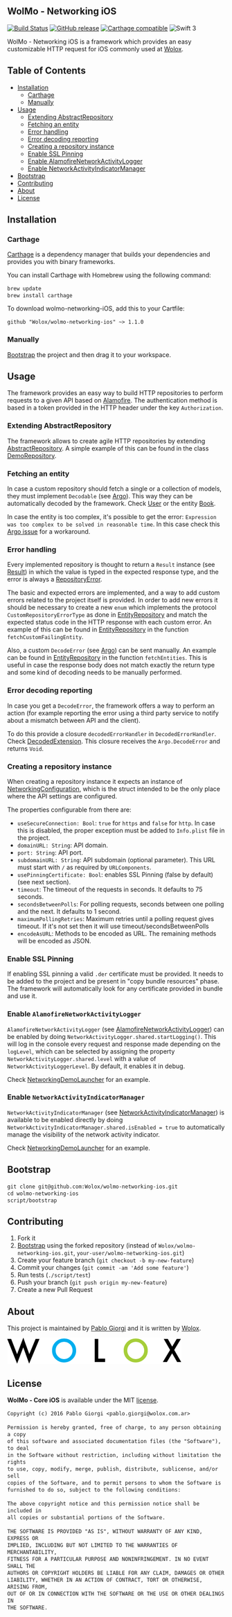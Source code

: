 ## WolMo - Networking iOS

[![Build Status](https://www.bitrise.io/app/ee14c324bf9e92ed.svg?token=RS3nJlQST8L2nG6tI_AsYg&branch=master)](https://www.bitrise.io/app/ee14c324bf9e92ed)
[![GitHub release](https://img.shields.io/github/release/Wolox/wolmo-networking-ios.svg)](https://github.com/Wolox/wolmo-networking-ios/releases)
[![Carthage compatible](https://img.shields.io/badge/Carthage-compatible-4BC51D.svg?style=flat)](https://github.com/Carthage/Carthage)
![Swift 3](https://img.shields.io/badge/Swift-3-orange.svg)

WolMo - Networking iOS is a framework which provides an easy customizable HTTP request for iOS commonly used at [Wolox](http://www.wolox.com.ar/).


## Table of Contents

  * [Installation](#installation)
    * [Carthage](#carthage)
    * [Manually](#manually)
  * [Usage](#usage)
    * [Extending AbstractRepository](#extending-abstractrepository)
    * [Fetching an entity](#fetching-an-entity)
    * [Error handling](#error-handling)
    * [Error decoding reporting](#error-decoding-reporting)
    * [Creating a repository instance](#creating-a-repository-instance)
    * [Enable SSL Pinning](#enable-ssl-pinning)
    * [Enable AlamofireNetworkActivityLogger](#enable-alamofirenetworkactivitylogger)
    * [Enable NetworkActivityIndicatorManager](#enable-networkactivityindicatormanager)
  * [Bootstrap](#bootstrap) 
  * [Contributing](#usage)
  * [About](#about)
  * [License](#license)

## Installation

### Carthage

[Carthage](https://github.com/Carthage/Carthage) is a dependency manager that builds your dependencies and provides you with binary frameworks.

You can install Carthage with Homebrew using the following command:

```
brew update
brew install carthage
```
To download wolmo-networking-iOS, add this to your Cartfile:
```
github "Wolox/wolmo-networking-ios" ~> 1.1.0
```

### Manually
[Bootstrap](#bootstrap) the project and then drag it to your workspace.

## Usage

The framework provides an easy way to build HTTP repositories to perform requests to a given API based on [Alamofire](https://github.com/Alamofire/Alamofire). The authentication method is based in a token provided in the HTTP header under the key `Authorization`.

### Extending AbstractRepository

The framework allows to create agile HTTP repositories by extending [AbstractRepository](Networking/Repository/AbstractRepository.swift). A simple example of this can be found in the class [DemoRepository](NetworkingDemo/DemoRepository.swift).

### Fetching an entity

In case a custom repository should fetch a single or a collection of models, they must implement `Decodable` (see [Argo](https://github.com/thoughtbot/Argo)). This way they can be automatically decoded by the framework. Check [User](NetworkingDemo/User.swift) or the entity [Book](NetworkingDemo/Book.swift).

In case the entity is too complex, it's possible to get the error: `Expression was too complex to be solved in reasonable time`. In this case check this [Argo issue](https://github.com/thoughtbot/Argo/issues/5) for a workaround.

### Error handling

Every implemented repository is thought to return a `Result` instance (see [Result](https://github.com/antitypical/Result)) in which the value is typed in the expected response type, and the error is always a [RepositoryError](Networking/Repository/RepositoryError.swift).

The basic and expected errors are implemented, and a way to add custom errors related to the project itself is provided. In order to add new errors it should be necessary to create a new `enum` which implements the protocol `CustomRepositoryErrorType` as done in [EntityRepository](NetworkingTests/Tests/EntityRepositorySpec.swift) and match the expected status code in the HTTP response with each custom error. An example of this can be found in [EntityRepository](NetworkingTests/Tests/EntityRepositorySpec.swift) in the function `fetchCustomFailingEntity`.

Also, a custom `DecodeError` (see [Argo](https://github.com/thoughtbot/Argo)) can be sent manually. An example can be found in [EntityRepository](NetworkingTests/Tests/EntityRepositorySpec.swift) in the function `fetchEntities`. This is useful in case the response body does not match exactly the return type and some kind of decoding needs to be manually performed.

### Error decoding reporting

In case you get a `DecodeError`, the framework offers a way to perform an action (for example reporting the error using a third party service to notify about a mismatch between API and the client).

To do this provide a closure `decodedErrorHandler` in `DecodedErrorHandler`. Check [DecodedExtension](Networking/Extensions/DecodedErrorHandler.swift). This closure receives the `Argo.DecodeError` and returns `Void`.

### Creating a repository instance

When creating a repository instance it expects an instance of [NetworkingConfiguration](Networking/Model/NetworkingConfiguration.swift), which is the struct intended to be the only place where the API settings are configured.

The properties configurable from there are:

- `useSecureConnection: Bool`: `true` for `https` and `false` for `http`. In case this is disabled, the proper exception must be added to `Info.plist` file in the project.
- `domainURL: String`: API domain.
- `port: String`: API port.
- `subdomainURL: String`: API subdomain (optional parameter). This URL must start with `/` as required by `URLComponents`.
- `usePinningCertificate: Bool`: enables SSL Pinning (false by default) (see next section).
- `timeout`: The timeout of the requests in seconds. It defaults to 75 seconds.
- `secondsBetweenPolls`: For polling requests, seconds between one polling and the next. It defaults to 1 second.
- `maximumPollingRetries`: Maximum retries until a polling request gives timeout. If it's not set then it will use timeout/secondsBetweenPolls
- `encodeAsURL`: Methods to be encoded as URL. The remaining methods will be encoded as JSON.

### Enable SSL Pinning

If enabling SSL pinning a valid `.der` certificate must be provided. It needs to be added to the project and be present in "copy bundle resources" phase. The framework will automatically look for any certificate provided in bundle and use it.

### Enable `AlamofireNetworkActivityLogger`

`AlamofireNetworkActivityLogger` (see [AlamofireNetworkActivityLogger](https://github.com/konkab/AlamofireNetworkActivityLogger)) can be enabled by doing `NetworkActivityLogger.shared.startLogging()`. This will log in the console every request and response made depending on the `logLevel`, which can be selected by assigning the property `NetworkActivityLogger.shared.level` with a value of `NetworkActivityLoggerLevel`. By default, it enables it in debug.

Check [NetworkingDemoLauncher](NetworkingDemo/NetworkingDemoLauncher.swift) for an example.

### Enable `NetworkActivityIndicatorManager`

`NetworkActivityIndicatorManager` (see [NetworkActivityIndicatorManager](https://github.com/Alamofire/AlamofireNetworkActivityIndicator)) is available to be enabled directly by doing `NetworkActivityIndicatorManager.shared.isEnabled = true` to automatically manage the visibility of the network activity indicator.

Check [NetworkingDemoLauncher](NetworkingDemo/NetworkingDemoLauncher.swift) for an example.

## Bootstrap
```
git clone git@github.com:Wolox/wolmo-networking-ios.git
cd wolmo-networking-ios
script/bootstrap
```

## Contributing
1. Fork it
2. [Bootstrap](#bootstrap) using the forked repository (instead of `Wolox/wolmo-networking-ios.git`, `your-user/wolmo-networking-ios.git`)
3. Create your feature branch (`git checkout -b my-new-feature`)
4. Commit your changes (`git commit -am 'Add some feature'`)
5. Run tests (`./script/test`)
6. Push your branch (`git push origin my-new-feature`)
7. Create a new Pull Request

## About

This project is maintained by [Pablo Giorgi](https://github.com/pablog) and it is written by [Wolox](http://www.wolox.com.ar).

![Wolox](https://raw.githubusercontent.com/Wolox/press-kit/master/logos/logo_banner.png)

## License
**WolMo - Core iOS** is available under the MIT [license](LICENSE.txt).

    Copyright (c) 2016 Pablo Giorgi <pablo.giorgi@wolox.com.ar>

    Permission is hereby granted, free of charge, to any person obtaining a copy
    of this software and associated documentation files (the "Software"), to deal
    in the Software without restriction, including without limitation the rights
    to use, copy, modify, merge, publish, distribute, sublicense, and/or sell
    copies of the Software, and to permit persons to whom the Software is
    furnished to do so, subject to the following conditions:

    The above copyright notice and this permission notice shall be included in
    all copies or substantial portions of the Software.

    THE SOFTWARE IS PROVIDED "AS IS", WITHOUT WARRANTY OF ANY KIND, EXPRESS OR
    IMPLIED, INCLUDING BUT NOT LIMITED TO THE WARRANTIES OF MERCHANTABILITY,
    FITNESS FOR A PARTICULAR PURPOSE AND NONINFRINGEMENT. IN NO EVENT SHALL THE
    AUTHORS OR COPYRIGHT HOLDERS BE LIABLE FOR ANY CLAIM, DAMAGES OR OTHER
    LIABILITY, WHETHER IN AN ACTION OF CONTRACT, TORT OR OTHERWISE, ARISING FROM,
    OUT OF OR IN CONNECTION WITH THE SOFTWARE OR THE USE OR OTHER DEALINGS IN
    THE SOFTWARE.
